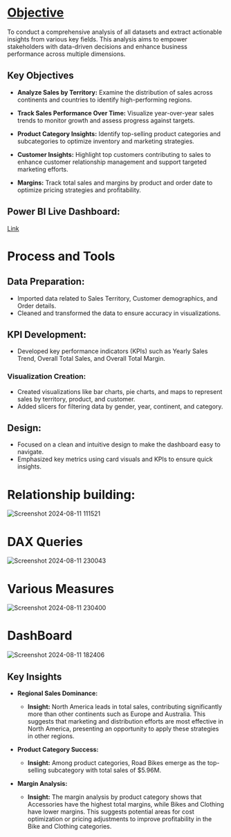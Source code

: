 # <u>Objective</u>
To conduct a comprehensive analysis of all datasets and extract actionable insights from various key fields. This analysis aims to empower stakeholders with data-driven decisions and enhance business 
performance across multiple dimensions.

## Key Objectives

- **Analyze Sales by Territory:** Examine the distribution of sales across continents and countries to identify high-performing regions.

- **Track Sales Performance Over Time:** Visualize year-over-year sales trends to monitor growth and assess progress against targets.

- **Product Category Insights:** Identify top-selling product categories and subcategories to optimize inventory and marketing strategies.

- **Customer Insights:** Highlight top customers contributing to sales to enhance customer relationship management and support targeted marketing efforts.

- **Margins:** Track total sales and margins by product and order date to optimize pricing strategies and profitability.

## Power BI Live Dashboard:
[Link](https://app.powerbi.com/groups/me/dashboards/b1035891-f9d0-499e-a7cd-6d93d4efaf36?experience=power-bi)
# Process and Tools

## Data Preparation:
- Imported data related to Sales Territory, Customer demographics, and Order details.
- Cleaned and transformed the data to ensure accuracy in visualizations.

## KPI Development:
- Developed key performance indicators (KPIs) such as Yearly Sales Trend, Overall Total Sales, and Overall Total Margin.

### Visualization Creation:
- Created visualizations like bar charts, pie charts, and maps to represent sales by territory, product, and customer.
- Added slicers for filtering data by gender, year, continent, and category.

## Design:
- Focused on a clean and intuitive design to make the dashboard easy to navigate.
- Emphasized key metrics using card visuals and KPIs to ensure quick insights.






# Relationship building:
![Screenshot 2024-08-11 111521](https://github.com/user-attachments/assets/591ba056-b48c-4e8f-9263-5e24330953bf)

# DAX Queries
![Screenshot 2024-08-11 230043](https://github.com/user-attachments/assets/29681fd9-bda6-4c94-9b8a-04e2430351d6)


# Various Measures
![Screenshot 2024-08-11 230400](https://github.com/user-attachments/assets/24519699-6b1c-461a-9ba9-d6b68efc89f8)


# DashBoard

  ![Screenshot 2024-08-11 182406](https://github.com/user-attachments/assets/d51ed0ab-58a5-4435-b6d5-ccc9a9a3effb)

  ## Key Insights

- **Regional Sales Dominance:**
  - **Insight:** North America leads in total sales, contributing significantly more than other continents such as Europe and Australia. This suggests that marketing and distribution efforts are most effective in North America, presenting an opportunity to apply these strategies in other regions.

- **Product Category Success:**
  - **Insight:** Among product categories, Road Bikes emerge as the top-selling subcategory with total sales of $5.96M.

- **Margin Analysis:**
  - **Insight:** The margin analysis by product category shows that Accessories have the highest total margins, while Bikes and Clothing have lower margins. This suggests potential areas for cost optimization or pricing adjustments to improve profitability in the Bike and Clothing categories.







